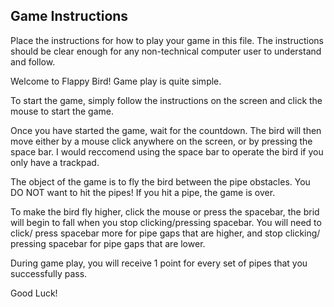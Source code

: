 ## Game Instructions

Place the instructions for how to play your game in this file.  The instructions should be clear enough for any non-technical computer user to understand and follow.

Welcome to Flappy Bird! Game play is quite simple. 

To start the game, simply follow the instructions on the screen and click the mouse to start the game.

Once you have started the game, wait for the countdown. The bird will then move either by a mouse click anywhere on the screen, or by pressing the space bar. I would reccomend using the space bar to operate the bird if you only have a trackpad.

The object of the game is to fly the bird between the pipe obstacles. You DO NOT want to hit the pipes! If you hit a pipe, the game is over. 

To make the bird fly higher, click the mouse or press the spacebar, the brid will begin to fall when you stop clicking/pressing spacebar. You will need to click/ press spacebar more for pipe gaps that are higher, and stop clicking/ pressing spacebar for pipe gaps that are lower.

During game play, you will receive 1 point for every set of pipes that you successfully pass. 

Good Luck!




